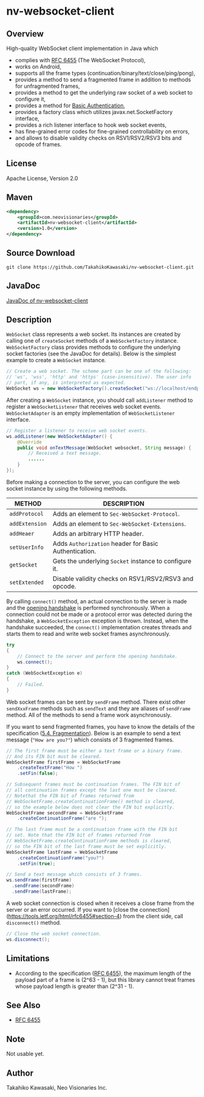 nv-websocket-client
===================

Overview
--------

High-quality WebSocket client implementation in Java which

- complies with [RFC 6455](http://tools.ietf.org/html/rfc6455) (The WebSocket Protocol),
- works on Android,
- supports all the frame types (continuation/binary/text/close/ping/pong),
- provides a method to send a fragmented frame in addition to methods for unfragmented frames,
- provides a method to get the underlying raw socket of a web socket to configure it,
- provides a method for [Basic Authentication](http://tools.ietf.org/html/rfc2617),
- provides a factory class which utilizes javax.net.SocketFactory interface,
- provides a rich listener interface to hook web socket events,
- has fine-grained error codes for fine-grained controllability on errors,
- and allows to disable validity checks on RSV1/RSV2/RSV3 bits and opcode of frames.


License
-------

Apache License, Version 2.0


Maven
-----

```xml
<dependency>
    <groupId>com.neovisionaries</groupId>
    <artifactId>nv-websocket-client</artifactId>
    <version>1.0</version>
</dependency>
```


Source Download
---------------

    git clone https://github.com/TakahikoKawasaki/nv-websocket-client.git


JavaDoc
-------

[JavaDoc of nv-websocket-client](http://TakahikoKawasaki.github.io/nv-websocket-client/)


Description
-----------

`WebSocket` class represents a web socket. Its instances are created by calling
one of `createSocket` methods of a `WebSocketFactory` instance. `WebSocketFactory`
class provides methods to configure the underlying socket factories (see the
JavaDoc for details). Below is the simplest example to create a `WebSocket`
instance.

```java
// Create a web socket. The scheme part can be one of the following:
// 'ws', 'wss', 'http' and 'https' (case-insensitive). The user info
// part, if any, is interpreted as expected.
WebSocket ws = new WebSocketFactory().createSocket("ws://localhost/endpoint");
```

After creating a `WebSocket` instance, you should call `addListener` method
to register a `WebSocketListener` that receives web socket events.
`WebSocketAdapter` is an empty implementation of `WebSocketListener` interface.

```java
// Register a listener to receive web socket events.
ws.addListener(new WebSocketAdapter() {
    @Override
    public void onTextMessage(WebSocket websocket, String message) {
        // Received a text message.
        ......
    }
});
```

Before making a connection to the server, you can configure the web socket
instance by using the following methods.

| METHOD         | DESCRIPTION                                            |
|----------------|--------------------------------------------------------|
| `addProtocol`  | Adds an element to `Sec-WebSocket-Protocol`.           |
| `addExtension` | Adds an element to `Sec-WebSocket-Extensions`.         |
| `addHeaer`     | Adds an arbitrary HTTP header.                         |
| `setUserInfo`  | Adds `Authorization` header for Basic Authentication.  |
| `getSocket`    | Gets the underlying `Socket` instance to configure it. |
| `setExtended`  | Disable validity checks on RSV1/RSV2/RSV3 and opcode.  |

By calling `connect()` method, an actual connection to the server is made and
the [opening handshake](https://tools.ietf.org/html/rfc6455#section-4) is
performed synchronously. When a connection could not be made or a protocol
error was detected during the handshake, a `WebSocketException` exception is
thrown. Instead, when the handshake succeeded, the `connect()` implementation
creates threads and starts them to read and write web socket frames
asynchronously.

```java
try
{
    // Connect to the server and perform the opening handshake.
    ws.connect();
}
catch (WebSocketException e)
{
    // Failed.
}
```

Web socket frames can be sent by `sendFrame` method. There exist other
`sendXxxFrame` methods such as `sendText` and they are aliases of
`sendFrame` method. All of the methods to send a frame work
asynchronously.

If you want to send fragmented frames, you have to know the details of the
specification ([5.4. Fragmentation](https://tools.ietf.org/html/rfc6455#section-5.4)).
Below is an example to send a text message (`"How are you?"`) which consists
of 3 fragmented frames.

```java
// The first frame must be either a text frame or a binary frame.
// And its FIN bit must be cleared.
WebSocketFrame firstFrame = WebSocketFrame
    .createTextFrame("How ")
    .setFin(false);

// Subsequent frames must be continuation frames. The FIN bit of
// all continuation frames except the last one must be cleared.
// Notethat the FIN bit of frames returned from
// WebSocketFrame.createContinuationFrame() method is cleared,
// so the example below does not clear the FIN bit explicitly.
WebSocketFrame secondFrame = WebSocketFrame
    .createContinuationFrame("are ");

// The last frame must be a continuation frame with the FIN bit
// set. Note that the FIN bit of frames returned from
// WebSocketFrame.createContinuationFrame methods is cleared,
// so the FIN bit of the last frame must be set explicitly.
WebSocketFrame lastFrame = WebSocketFrame
    .createContinuationFrame("you?")
    .setFin(true);

// Send a text message which consists of 3 frames.
ws.sendFrame(firstFrame)
  .sendFrame(secondFrame)
  .sendFrame(lastFrame);
```

A web socket connection is closed when it receives a close frame from the
server or an error occurred. If you want to [close the connection]
(https://tools.ietf.org/html/rfc6455#section-4) from the client side,
call `disconnect()` method.

```java
// Close the web socket connection.
ws.disconnect();
```


Limitations
-----------

* According to the specification ([RFC 6455](https://tools.ietf.org/html/rfc6455)),
  the maximum length of the payload part of a frame is (2^63 - 1), but this
  library cannot treat frames whose payload length is greater than (2^31 - 1).


See Also
--------

- [RFC 6455](https://tools.ietf.org/html/rfc6455)


Note
----

Not usable yet.


Author
------

Takahiko Kawasaki, Neo Visionaries Inc.
